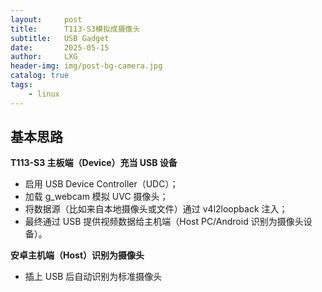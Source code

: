 ```yaml
---
layout:     post
title:      T113-S3模拟成摄像头
subtitle:   USB Gadget
date:       2025-05-15
author:     LXG
header-img: img/post-bg-camera.jpg
catalog: true
tags:
    - linux
---
```


## 基本思路

**T113-S3 主板端（Device）充当 USB 设备**

* 启用 USB Device Controller（UDC）；
* 加载 g_webcam 模拟 UVC 摄像头；
* 将数据源（比如来自本地摄像头或文件）通过 v4l2loopback 注入；
* 最终通过 USB 提供视频数据给主机端（Host PC/Android 识别为摄像头设备）。

**安卓主机端（Host）识别为摄像头**

* 插上 USB 后自动识别为标准摄像头

